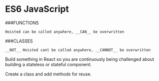 # ES6 JavaScript

###FUNCTIONS

    Hoisted can be called anywhere, __CAN__ be overwritten

###CLASSES

    __NOT__ Hoisted cant be called anywhere, __CANNOT__ be overwritten



Build something in React so you are continuously being challenged about building a stateless or stateful component.

Create a class and add methods for reuse.
